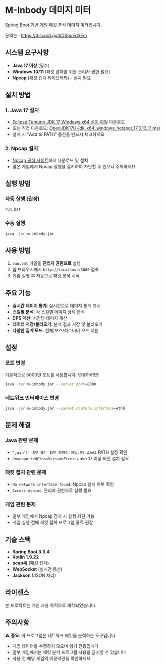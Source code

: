 # M-Inbody 데미지 미터

Spring Boot 기반 게임 패킷 분석 데미지 미터입니다.

문의는 : https://discord.gg/kDXpuEd3Em

## 시스템 요구사항

- **Java 17 이상** (필수)
- **Windows 10/11** (패킷 캡처를 위한 관리자 권한 필요)
- **Npcap** (패킷 캡처 라이브러리) - 설치 필요

## 설치 방법

### 1. Java 17 설치
- [Eclipse Temurin JDK 17 Windows x64 설치 파일](https://adoptium.net/temurin/releases/windows-x64/jdk-17/) 다운로드
- 또는 직접 다운로드: [OpenJDK17U-jdk_x64_windows_hotspot_17.0.13_11.msi](https://github.com/adoptium/temurin17-binaries/releases/download/jdk-17.0.13%2B11/OpenJDK17U-jdk_x64_windows_hotspot_17.0.13_11.msi)
- 설치 시 "Add to PATH" 옵션을 반드시 체크하세요

### 2. Npcap 설치
- [Npcap 공식 사이트](https://npcap.com/#download)에서 다운로드 및 설치
- 많은 게임에서 Npcap 실행을 감지하여 차단할 수 있으니 주의하세요

## 실행 방법

### 자동 실행 (권장)
```bash
run.bat
```

### 수동 실행
```bash
java -jar m-inbody.jar
```

## 사용 방법

1. `run.bat` 파일을 **관리자 권한으로** 실행
2. 웹 브라우저에서 `http://localhost:5000` 접속
3. 게임 실행 후 자동으로 패킷 분석 시작

## 주요 기능

- **실시간 데미지 통계**: 실시간으로 데미지 통계 표시
- **스킬별 분석**: 각 스킬별 데미지 상세 분석
- **DPS 계산**: 시간당 데미지 계산
- **데이터 저장/불러오기**: 분석 결과 저장 및 불러오기
- **다양한 집계 모드**: 전체/보스/허수아비 모드 지원

## 설정

### 포트 변경
기본적으로 5000번 포트를 사용합니다. 변경하려면:
```bash
java -jar m-inbody.jar --server.port=8080
```

### 네트워크 인터페이스 변경
```bash
java -jar m-inbody.jar --packet.capture.interface=eth0
```

## 문제 해결

### Java 관련 문제
- `'java'는 내부 또는 외부 명령이 아닙니다`: Java PATH 설정 확인
- `UnsupportedClassVersionError`: Java 17 이상 버전 설치 필요

### 패킷 캡처 관련 문제
- `No network interface found`: Npcap 설치 여부 확인
- `Access denied`: 관리자 권한으로 실행 필요

### 게임 관련 문제
- 일부 게임에서 Npcap 감지 시 실행 차단 가능
- 게임 실행 전에 패킷 캡처 프로그램 종료 권장

## 기술 스택

- **Spring Boot 3.3.4**
- **Kotlin 1.9.22**
- **pcap4j** (패킷 캡처)
- **WebSocket** (실시간 통신)
- **Jackson** (JSON 처리)

## 라이센스

본 프로젝트는 개인 사용 목적으로 제작되었습니다.

## 주의사항

⚠️ **중요**: 이 프로그램은 네트워크 패킷을 분석하는 도구입니다. 
- 게임 데이터를 수정하지 않으며 읽기 전용입니다
- 일부 게임에서는 패킷 분석 프로그램 사용을 금지할 수 있습니다
- 사용 전 해당 게임의 이용약관을 확인하세요
